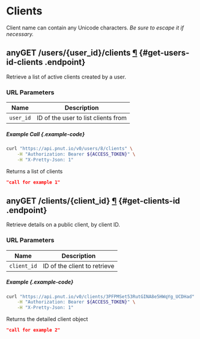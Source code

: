 # Clients

Client name can contain any Unicode characters. *Be sure to escape it if necessary.*


## <span class="endpoint-meta">any</span><span class="method method-get">GET</span> /users/<span class="call-param">{user_id}</span>/clients [&para;](#get-users-id-clients) {#get-users-id-clients .endpoint}

Retrieve a list of active clients created by a user.

### URL Parameters

Name|Description
-|-
`user_id`|ID of the user to list clients from

##### Example Call {.example-code}

```bash
curl "https://api.pnut.io/v0/users/8/clients" \
    -H "Authorization: Bearer ${ACCESS_TOKEN}" \
    -H "X-Pretty-Json: 1"
```

Returns a list of clients

```json
"call for example 1"
```


## <span class="endpoint-meta">any</span><span class="method method-get">GET</span> /clients/<span class="call-param">{client_id}</span> [&para;](#get-clients-id) {#get-clients-id .endpoint}

Retrieve details on a public client, by client ID.

### URL Parameters

Name|Description
-|-
`client_id`|ID of the client to retrieve

##### Example {.example-code}

```bash
curl "https://api.pnut.io/v0/clients/3PFPMSet53RutGINA8e5HWqYg_UCDHad" \
    -H "Authorization: Bearer ${ACCESS_TOKEN}" \
    -H "X-Pretty-Json: 1"
```

Returns the detailed client object

```json
"call for example 2"
```